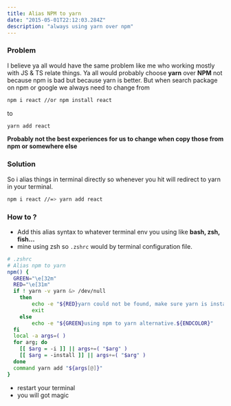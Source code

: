 ```yaml
---
title: Alias NPM to yarn
date: "2015-05-01T22:12:03.284Z"
description: "always using yarn over npm"
---
```


### Problem

I believe ya all would have the same problem like me who working mostly with JS & TS relate things.
Ya all would probably choose **yarn** over **NPM** not because npm is bad but because yarn is better.
But when search package on npm or google we always need to change from

```sh
npm i react //or npm install react
```

to

```sh
yarn add react
```

**Probably not the best experiences for us to change when copy those from npm or somewhere else**

### Solution

So i alias things in terminal directly so whenever you hit will redirect to yarn in your terminal.

```sh
npm i react //=> yarn add react
```

### How to ?

- Add this alias syntax to whatever terminal env you using like **bash, zsh, fish...**
- mine using zsh so `.zshrc` would by terminal configuration file.

```sh
# .zshrc
# Alias npm to yarn
npm() {
  GREEN="\e[32m"
  RED="\e[31m"
  if ! yarn -v yarn &> /dev/null
    then
        echo -e "${RED}yarn could not be found, make sure yarn is installed.${ENDCOLOR}"
        exit
    else
        echo -e "${GREEN}using npm to yarn alternative.${ENDCOLOR}"
  fi
  local -a args=( )
  for arg; do
    [[ $arg = -i ]] || args+=( "$arg" )
    [[ $arg = -install ]] || args+=( "$arg" )
  done
  command yarn add "${args[@]}"
}
```

- restart your terminal
- you will got magic
